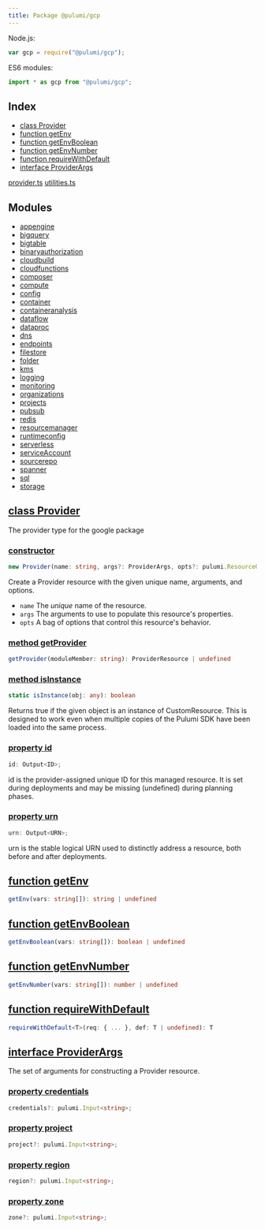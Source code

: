 ```yaml
---
title: Package @pulumi/gcp
---
```



Node.js:

```javascript
var gcp = require("@pulumi/gcp");
```

ES6 modules:

```typescript
import * as gcp from "@pulumi/gcp";
```

<h2 class="pdoc-module-header">Index</h2>

* <a href="#Provider">class Provider</a>
* <a href="#getEnv">function getEnv</a>
* <a href="#getEnvBoolean">function getEnvBoolean</a>
* <a href="#getEnvNumber">function getEnvNumber</a>
* <a href="#requireWithDefault">function requireWithDefault</a>
* <a href="#ProviderArgs">interface ProviderArgs</a>

<a href="https://github.com/pulumi/pulumi-gcp/blob/master/sdk/nodejs/provider.ts">provider.ts</a> <a href="https://github.com/pulumi/pulumi-gcp/blob/master/sdk/nodejs/utilities.ts">utilities.ts</a> 

<h2 class="pdoc-module-header">Modules</h2>

* <a href="appengine">appengine</a>
* <a href="bigquery">bigquery</a>
* <a href="bigtable">bigtable</a>
* <a href="binaryauthorization">binaryauthorization</a>
* <a href="cloudbuild">cloudbuild</a>
* <a href="cloudfunctions">cloudfunctions</a>
* <a href="composer">composer</a>
* <a href="compute">compute</a>
* <a href="config">config</a>
* <a href="container">container</a>
* <a href="containeranalysis">containeranalysis</a>
* <a href="dataflow">dataflow</a>
* <a href="dataproc">dataproc</a>
* <a href="dns">dns</a>
* <a href="endpoints">endpoints</a>
* <a href="filestore">filestore</a>
* <a href="folder">folder</a>
* <a href="kms">kms</a>
* <a href="logging">logging</a>
* <a href="monitoring">monitoring</a>
* <a href="organizations">organizations</a>
* <a href="projects">projects</a>
* <a href="pubsub">pubsub</a>
* <a href="redis">redis</a>
* <a href="resourcemanager">resourcemanager</a>
* <a href="runtimeconfig">runtimeconfig</a>
* <a href="serverless">serverless</a>
* <a href="serviceAccount">serviceAccount</a>
* <a href="sourcerepo">sourcerepo</a>
* <a href="spanner">spanner</a>
* <a href="sql">sql</a>
* <a href="storage">storage</a>

<h2 class="pdoc-module-header" id="Provider">
<a class="pdoc-member-name" href="https://github.com/pulumi/pulumi-gcp/blob/master/sdk/nodejs/provider.ts#L10">class Provider</a>
</h2>

The provider type for the google package

<h3 class="pdoc-member-header">
<a class="pdoc-child-name" href="https://github.com/pulumi/pulumi-gcp/blob/master/sdk/nodejs/provider.ts#L10">constructor</a>
</h3>

```typescript
new Provider(name: string, args?: ProviderArgs, opts?: pulumi.ResourceOptions)
```


Create a Provider resource with the given unique name, arguments, and options.

* `name` The _unique_ name of the resource.
* `args` The arguments to use to populate this resource&#39;s properties.
* `opts` A bag of options that control this resource&#39;s behavior.

<h3 class="pdoc-member-header">
<a class="pdoc-child-name" href="https://github.com/pulumi/pulumi-gcp/blob/master/sdk/nodejs/node_modules/@pulumi/pulumi/resource.d.ts#L13">method getProvider</a>
</h3>

```typescript
getProvider(moduleMember: string): ProviderResource | undefined
```

<h3 class="pdoc-member-header">
<a class="pdoc-child-name" href="https://github.com/pulumi/pulumi-gcp/blob/master/sdk/nodejs/node_modules/@pulumi/pulumi/resource.d.ts#L85">method isInstance</a>
</h3>

```typescript
static isInstance(obj: any): boolean
```


Returns true if the given object is an instance of CustomResource.  This is designed to work even when
multiple copies of the Pulumi SDK have been loaded into the same process.

<h3 class="pdoc-member-header">
<a class="pdoc-child-name" href="https://github.com/pulumi/pulumi-gcp/blob/master/sdk/nodejs/node_modules/@pulumi/pulumi/resource.d.ts#L80">property id</a>
</h3>

```typescript
id: Output<ID>;
```


id is the provider-assigned unique ID for this managed resource.  It is set during
deployments and may be missing (undefined) during planning phases.

<h3 class="pdoc-member-header">
<a class="pdoc-child-name" href="https://github.com/pulumi/pulumi-gcp/blob/master/sdk/nodejs/node_modules/@pulumi/pulumi/resource.d.ts#L11">property urn</a>
</h3>

```typescript
urn: Output<URN>;
```


urn is the stable logical URN used to distinctly address a resource, both before and after
deployments.

<h2 class="pdoc-module-header" id="getEnv">
<a class="pdoc-member-name" href="https://github.com/pulumi/pulumi-gcp/blob/master/sdk/nodejs/utilities.ts#L7">function getEnv</a>
</h2>

```typescript
getEnv(vars: string[]): string | undefined
```

<h2 class="pdoc-module-header" id="getEnvBoolean">
<a class="pdoc-member-name" href="https://github.com/pulumi/pulumi-gcp/blob/master/sdk/nodejs/utilities.ts#L17">function getEnvBoolean</a>
</h2>

```typescript
getEnvBoolean(vars: string[]): boolean | undefined
```

<h2 class="pdoc-module-header" id="getEnvNumber">
<a class="pdoc-member-name" href="https://github.com/pulumi/pulumi-gcp/blob/master/sdk/nodejs/utilities.ts#L32">function getEnvNumber</a>
</h2>

```typescript
getEnvNumber(vars: string[]): number | undefined
```

<h2 class="pdoc-module-header" id="requireWithDefault">
<a class="pdoc-member-name" href="https://github.com/pulumi/pulumi-gcp/blob/master/sdk/nodejs/utilities.ts#L43">function requireWithDefault</a>
</h2>

```typescript
requireWithDefault<T>(req: { ... }, def: T | undefined): T
```

<h2 class="pdoc-module-header" id="ProviderArgs">
<a class="pdoc-member-name" href="https://github.com/pulumi/pulumi-gcp/blob/master/sdk/nodejs/provider.ts#L34">interface ProviderArgs</a>
</h2>

The set of arguments for constructing a Provider resource.

<h3 class="pdoc-member-header">
<a class="pdoc-child-name" href="https://github.com/pulumi/pulumi-gcp/blob/master/sdk/nodejs/provider.ts#L35">property credentials</a>
</h3>

```typescript
credentials?: pulumi.Input<string>;
```

<h3 class="pdoc-member-header">
<a class="pdoc-child-name" href="https://github.com/pulumi/pulumi-gcp/blob/master/sdk/nodejs/provider.ts#L36">property project</a>
</h3>

```typescript
project?: pulumi.Input<string>;
```

<h3 class="pdoc-member-header">
<a class="pdoc-child-name" href="https://github.com/pulumi/pulumi-gcp/blob/master/sdk/nodejs/provider.ts#L37">property region</a>
</h3>

```typescript
region?: pulumi.Input<string>;
```

<h3 class="pdoc-member-header">
<a class="pdoc-child-name" href="https://github.com/pulumi/pulumi-gcp/blob/master/sdk/nodejs/provider.ts#L38">property zone</a>
</h3>

```typescript
zone?: pulumi.Input<string>;
```

